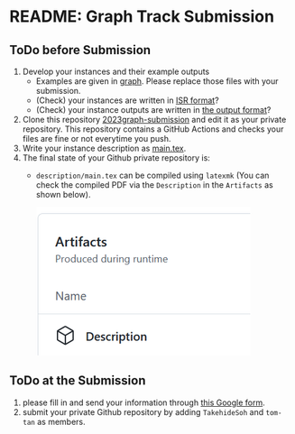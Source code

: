 # README: Graph Track Submission

## ToDo before Submission

  1. Develop your instances and their example outputs
     - Examples are given in [graph](/graph/). Please replace those files with your submission.
     - (Check) your instances are written in [ISR format](https://core-challenge.github.io/2023/format/#input-file-format)?
     - (Check) your instance outputs are written in [the output format](https://core-challenge.github.io/2023/format/#output-file-format)?
  2. Clone this repository [2023graph-submission](https://github.com/core-challenge/2023graph-submission) and edit it as your private repository. This repository contains a GitHub Actions and checks your files are fine or not everytime you push.
  4. Write your instance description as [main.tex](/description/main.tex). 
  5. The final state of your Github private repository is:
     - `description/main.tex` can be compiled using `latexmk` (You can check the compiled PDF via the `Description` in the `Artifacts` as shown below).

       ![Description](figs/artifacts.png)

## ToDo at the Submission

  1. please fill in and send your information through [this Google form](https://forms.gle/CGYfrksJASwGUpWYA).
  2. submit your private Github repository by adding `TakehideSoh` and `tom-tan` as members.

